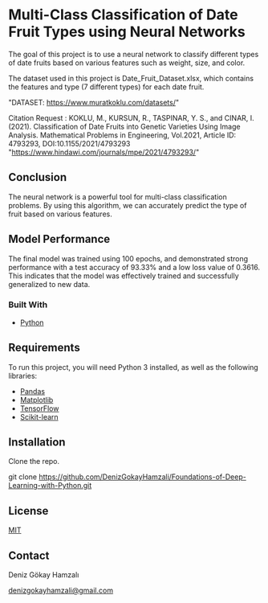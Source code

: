 # Multi-Class Classification of Date Fruit Types using Neural Networks

The goal of this project is to use a neural network to classify different types of date fruits based on various features such as weight, size, and color.

The dataset used in this project is Date_Fruit_Dataset.xlsx, which contains the features and type (7 different types) for each date fruit.

"DATASET: https://www.muratkoklu.com/datasets/"

Citation Request :
KOKLU, M., KURSUN, R., TASPINAR, Y. S., and CINAR, I. (2021). Classification of Date Fruits into Genetic Varieties Using Image Analysis. Mathematical Problems in Engineering, Vol.2021, Article ID: 4793293, DOI:10.1155/2021/4793293
"https://www.hindawi.com/journals/mpe/2021/4793293/"

## Conclusion
The neural network is a powerful tool for multi-class classification problems. By using this algorithm, we can accurately predict the type of fruit based on various features. 

## Model Performance
The final model was trained using 100 epochs, and demonstrated strong performance with a test accuracy of 93.33% and a low loss value of 0.3616. This indicates that the model was effectively trained and successfully generalized to new data.


### Built With
- [Python](https://www.python.org/)

## Requirements
To run this project, you will need Python 3 installed, as well as the following libraries:

- [Pandas](https://pandas.pydata.org/)
- [Matplotlib](https://matplotlib.org/)
- [TensorFlow](https://www.tensorflow.org/)
- [Scikit-learn](https://scikit-learn.org/stable/)


## Installation
Clone the repo.

git clone https://github.com/DenizGokayHamzali/Foundations-of-Deep-Learning-with-Python.git

## License
[MIT](https://choosealicense.com/licenses/mit/)

## Contact

Deniz Gökay Hamzalı

<denizgokayhamzali@gmail.com>
